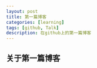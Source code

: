 ```yaml
---
layout: post
title: 第一篇博客
categories: [learning]
tags: [github, Talk]
description: 在github上的第一篇博客
---
```


## 关于第一篇博客

